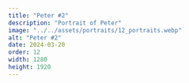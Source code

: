 ```yaml
---
title: "Peter #2"
description: "Portrait of Peter"
image: "../../assets/portraits/12_portraits.webp"
alt: "Peter #2"
date: 2024-03-20
order: 12
width: 1280
height: 1920
---
```

